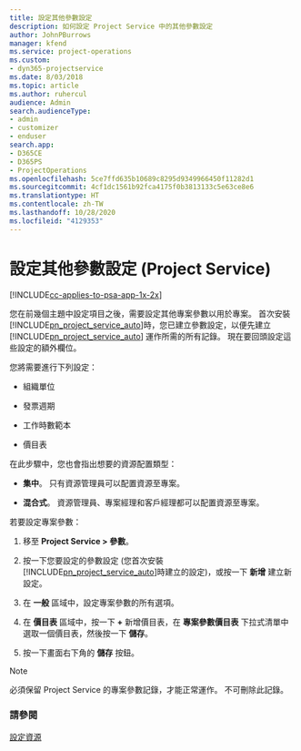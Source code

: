 ```yaml
---
title: 設定其他參數設定
description: 如何設定 Project Service 中的其他參數設定
author: JohnPBurrows
manager: kfend
ms.service: project-operations
ms.custom:
- dyn365-projectservice
ms.date: 8/03/2018
ms.topic: article
ms.author: ruhercul
audience: Admin
search.audienceType:
- admin
- customizer
- enduser
search.app:
- D365CE
- D365PS
- ProjectOperations
ms.openlocfilehash: 5ce7ffd635b10689c8295d9349966450f11282d1
ms.sourcegitcommit: 4cf1dc1561b92fca4175f0b3813133c5e63ce8e6
ms.translationtype: HT
ms.contentlocale: zh-TW
ms.lasthandoff: 10/28/2020
ms.locfileid: "4129353"
---
```

# <a name="configure-additional-parameter-settings-project-service"></a>設定其他參數設定 (Project Service)

[!INCLUDE[cc-applies-to-psa-app-1x-2x](../includes/cc-applies-to-psa-app-1x-2x.md)]

您在前幾個主題中設定項目之後，需要設定其他專案參數以用於專案。 首次安裝 [!INCLUDE[pn_project_service_auto](../includes/pn-project-service-auto.md)]時，您已建立參數設定，以便先建立 [!INCLUDE[pn_project_service_auto](../includes/pn-project-service-auto.md)] 運作所需的所有記錄。 現在要回頭設定這些設定的額外欄位。  
  
 您將需要進行下列設定：  
  
-   組織單位  
  
-   發票週期  
  
-   工作時數範本  
  
-   價目表  
 
在此步驟中，您也會指出想要的資源配置類型：  
  
- **集中**。 只有資源管理員可以配置資源至專案。  
  
- **混合式**。 資源管理員、專案經理和客戶經理都可以配置資源至專案。  
  
 
若要設定專案參數：  
  
1. 移至 **Project Service > 參數**。  
  
2. 按一下您要設定的參數設定 (您首次安裝 [!INCLUDE[pn_project_service_auto](../includes/pn-project-service-auto.md)]時建立的設定)，或按一下 **新增** 建立新設定。  
  
3. 在 **一般** 區域中，設定專案參數的所有選項。  
  
4. 在 **價目表** 區域中，按一下 **+** 新增價目表，在 **專案參數價目表** 下拉式清單中選取一個價目表，然後按一下 **儲存**。  
  
5. 按一下畫面右下角的 **儲存** 按鈕。  

> [!NOTE]
> 必須保留 Project Service 的專案參數記錄，才能正常運作。 不可刪除此記錄。

### <a name="see-also"></a>請參閱  
 [設定資源](../psa/set-up-resources.md)
